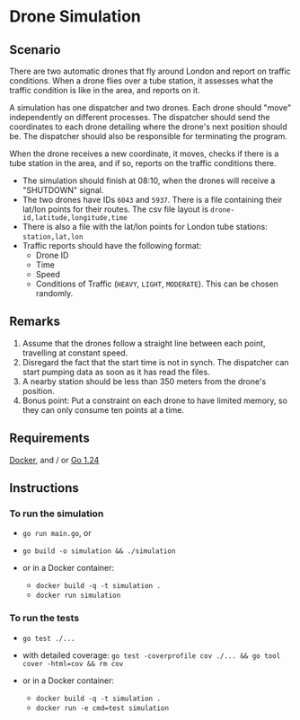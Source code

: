 # Drone Simulation

## Scenario

There are two automatic drones that fly around London and report on traffic conditions. When a drone flies over a tube station, it assesses what the traffic condition is like in the area, and reports on it.

A simulation has one dispatcher and two drones. Each drone should "move" independently on different processes. The dispatcher should send the coordinates to each drone detailing where the drone's next position should be. The dispatcher should also be responsible for terminating the program.

When the drone receives a new coordinate, it moves, checks if there is a tube station in the area, and if so, reports on the traffic conditions there.

- The simulation should finish at 08:10, when the drones will receive a "SHUTDOWN" signal.
- The two drones have IDs `6043` and `5937`. There is a file containing their lat/lon points for their routes. The csv file layout is `drone-id,latitude,longitude,time`
- There is also a file with the lat/lon points for London tube stations: `station,lat,lon`
- Traffic reports should have the following format:
  - Drone ID
  - Time
  - Speed
  - Conditions of Traffic (`HEAVY`, `LIGHT`, `MODERATE`). This can be chosen randomly.

## Remarks

1. Assume that the drones follow a straight line between each point, travelling at constant speed.
2. Disregard the fact that the start time is not in synch. The dispatcher can start pumping data as soon as it has read the files.
3. A nearby station should be less than 350 meters from the drone's position.
4. Bonus point: Put a constraint on each drone to have limited memory, so they can only consume ten points at a time.

## Requirements

[Docker](https://docs.docker.com/get-docker/), and / or [Go 1.24](https://golang.org/doc/install)

## Instructions

### To run the simulation

- `go run main.go`, or
- `go build -o simulation && ./simulation`

- or in a Docker container:
  - `docker build -q -t simulation .`
  - `docker run simulation`

### To run the tests

- `go test ./...`
- with detailed coverage: `go test -coverprofile cov ./... && go tool cover -html=cov && rm cov`

- or in a Docker container:
  - `docker build -q -t simulation .`
  - `docker run -e cmd=test simulation`
